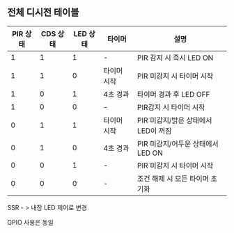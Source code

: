 ## 전체 디시전 테이블

| PIR 상태      | CDS 상태 | LED 상태  | 타이머       |       설명          |
|------------|----------|-----------|-----------|--------------------------------|
| 1           | 1  |1    |     -      |    PIR 감지 시 즉시 LED ON|
| 1           | 1 |  0    | 타이머 시작 | PIR 미감지 시 타이머 시작|
| 1         | 0 | 1     | 4초 경과    |    타이머 경과 후 LED OFF |
|      1   |         0     |        0    |     -      |        PIR감지 시 타이머 시작        |
|      0    |       1      |       1    |      타이머 시작         |          PIR 미감지/밝은 상태에서 LED이 꺼짐    | 
|      0     |       1        |     0    |      4초 경과       |             PIR 미감지/어두운 상태에서 LED ON       | 
|     0      |        0      |     1      |         -         |       PIR 미감지 시 타이머 시작            |
|      0       |       0     |        0     |          -        |          조건 해제 시 모든 타이머 초기화      |

SSR - > 내장 LED 제어로 변경 

GPIO 사용은 동일 
